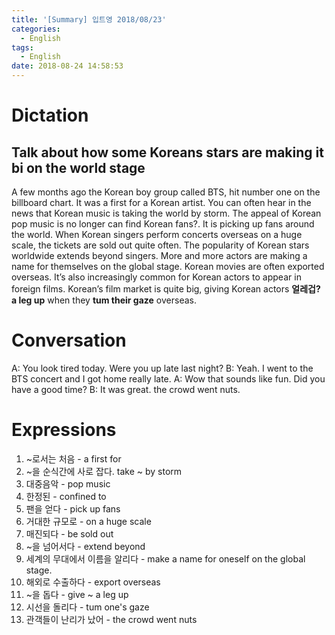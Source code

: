 ```yaml
---
title: '[Summary] 입트영 2018/08/23'
categories:
  - English
tags:
  - English
date: 2018-08-24 14:58:53
---
```


# Dictation

## Talk about how some Koreans stars are making it bi on the world stage

A few months ago the Korean boy group called BTS, hit number one on the billboard chart. It was a first for a Korean artist. You can often hear in the news that Korean music is taking the world by storm. The appeal of Korean pop music is no longer can find Korean fans?. It is picking up fans around the world. When Korean singers perform concerts overseas on a huge scale, the tickets are sold out quite often. The popularity of Korean stars worldwide extends beyond singers. More and more actors are making a name for themselves on the global stage. Korean movies are often exported overseas. It’s also increasingly common for Korean actors to appear in foreign films. Korean’s film market is quite big, giving Korean actors **얼레겁? a leg up** when they **tum their gaze** overseas.

# Conversation

A: You look tired today. Were you up late last night?
B: Yeah. I went to the BTS concert and I got home really late.
A: Wow that sounds like fun. Did you have a good time?
B: It was great. the crowd went nuts.

# Expressions

1. ~로서는 처음 - a first for
2. ~을 순식간에 사로 잡다. take ~ by storm
3. 대중음악 - pop music
4. 한정된 - confined to
5. 팬을 얻다 - pick up fans
6. 거대한 규모로 - on a huge scale
7. 매진되다 - be sold out
8. ~을 넘어서다 - extend beyond
9. 세계의 무대에서 이름을 알리다 - make a name for oneself on the global stage.
10. 해외로 수출하다 - export overseas
11. ~을 돕다 - give ~ a leg up
12. 시선을 돌리다 - tum one's gaze
13. 관객들이 난리가 났어 - the crowd went nuts